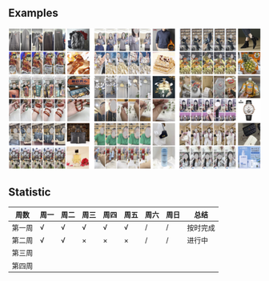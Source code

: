 


## Examples
![image](/_images/lpr4m_example.png "LPR4M <video, image> pairs")

## Statistic
周数|周一|周二|周三|周四|周五|周六|周日|总结|
|---|---|---|---|---|---|---|---|---|
|第一周|√|√|√|√|√|/|/|按时完成|
|第二周|√|√|×|×|×|/|/|进行中|
|第三周|||||||
|第四周|||||||
